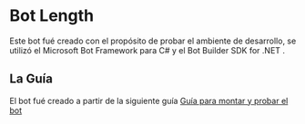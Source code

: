 # Bot Length

Este bot fué creado con el propósito de probar el ambiente de desarrollo, se utilizó el Microsoft Bot Framework para C# y el  Bot Builder SDK for .NET . 

## La Guía
El bot fué creado a partir de la siguiente guía
[Guía para montar y probar el bot](guia.pdf)

